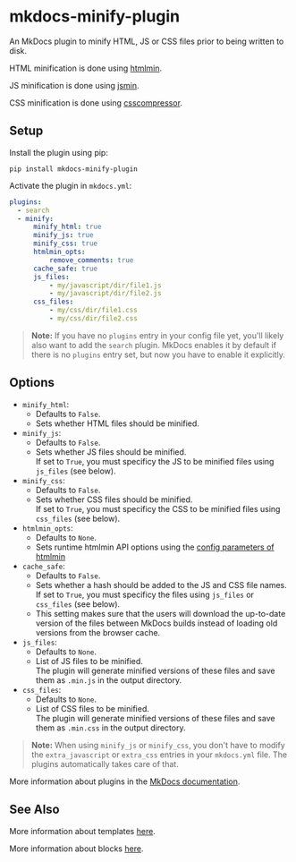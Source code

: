 # mkdocs-minify-plugin

An MkDocs plugin to minify HTML, JS or CSS files prior to being written to disk.

HTML minification is done using [htmlmin](https://github.com/mankyd/htmlmin).

JS minification is done using [jsmin](https://github.com/tikitu/jsmin/).

CSS minification is done using [csscompressor](https://github.com/sprymix/csscompressor).

## Setup

Install the plugin using pip:

`pip install mkdocs-minify-plugin`

Activate the plugin in `mkdocs.yml`:

```yaml
plugins:
  - search
  - minify:
      minify_html: true
      minify_js: true
      minify_css: true
      htmlmin_opts:
          remove_comments: true
      cache_safe: true
      js_files:
          - my/javascript/dir/file1.js
          - my/javascript/dir/file2.js
      css_files:
          - my/css/dir/file1.css
          - my/css/dir/file2.css
```

> **Note:** If you have no `plugins` entry in your config file yet, you'll likely also want to add the `search` plugin. MkDocs enables it by default if there is no `plugins` entry set, but now you have to enable it explicitly.

## Options

- `minify_html`: 
  - Defaults to `False`.
  - Sets whether HTML files should be minified.
- `minify_js`:
  - Defaults to `False`.
  - Sets whether JS files should be minified.  
    If set to `True`, you must specificy the JS to be minified files using `js_files` (see below).
- `minify_css`:
  - Defaults to `False`.
  - Sets whether CSS files should be minified.  
    If set to `True`, you must specificy the CSS to be minified files using `css_files` (see below).
- `htmlmin_opts`: 
  - Defaults to `None`.
  - Sets runtime htmlmin API options using the [config parameters of htmlmin](https://htmlmin.readthedocs.io/en/latest/reference.html#main-functions)
- `cache_safe`:
  - Defaults to `False`.
  - Sets whether a hash should be added to the JS and CSS file names.  
    If set to `True`, you must specificy the files using `js_files` or `css_files` (see below).
  - This setting makes sure that the users will download the up-to-date version of the files between MkDocs builds 
    instead of loading old versions from the browser cache.
- `js_files`: 
  - Defaults to `None`.
  - List of JS files to be minified.  
    The plugin will generate minified versions of these files and save them as `.min.js` in the output directory.
- `css_files`: 
  - Defaults to `None`.
  - List of CSS files to be minified.  
    The plugin will generate minified versions of these files and save them as `.min.css` in the output directory.

> **Note:** When using `minify_js` or `minify_css`, you don't have to modify the `extra_javascript` or `extra_css` entries
in your `mkdocs.yml` file. The plugins automatically takes care of that.

More information about plugins in the [MkDocs documentation][mkdocs-plugins].

## See Also

More information about templates [here][mkdocs-template].

More information about blocks [here][mkdocs-block].

[mkdocs-plugins]: https://www.mkdocs.org/user-guide/plugins/
[mkdocs-template]: https://www.mkdocs.org/user-guide/custom-themes/#template-variables
[mkdocs-block]: https://www.mkdocs.org/user-guide/styling-your-docs/#overriding-template-blocks
